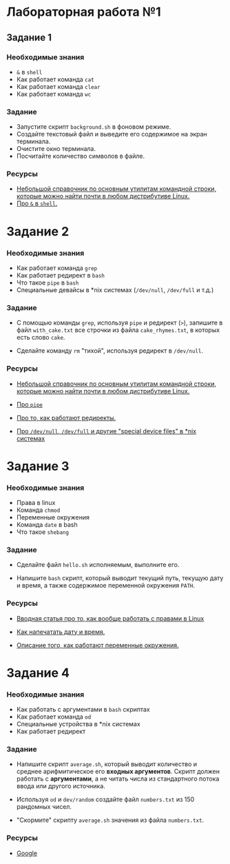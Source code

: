 # Лабораторная работа №1

## Задание 1

### Необходимые знания

- `&` в `shell`
- Как работает команда `cat`
- Как работает команда `clear`
- Как работает команда `wc`

### Задание

- Запустите скрипт `background.sh` в фоновом режиме.
- Создайте текстовый файл и выведите его содержимое на экран терминала.
- Очистите окно терминала.
- Посчитайте количество символов в файле.

### Ресурсы

- [Небольшой справочник по основным утилитам командной строки, которые можно найти почти в любом дистрибутиве Linux.](https://searchdatacenter.techtarget.com/tutorial/77-Linux-commands-and-utilities-youll-actually-use)
- [Про `&` в `shell`.](https://stackoverflow.com/questions/13338870/what-does-at-the-end-of-a-linux-command-mean)

# Задание 2

### Необходимые знания

- Как работает команда `grep`
- Как работает редирект в `bash`
- Что такое `pipe` в `bash`
- Специальные девайсы в \*nix системах (`/dev/null`, `/dev/full` и т.д.)

### Задание

- С помощью команды `grep`, используя `pipe` и редирект (`>`), запишите в файл `with_cake.txt` все строчки из файла `cake_rhymes.txt`, в которых есть слово `cake`.

- Сделайте команду `rm` "тихой", используя редирект в `/dev/null`.

### Ресурсы

- [Небольшой справочник по основным утилитам командной строки, которые можно найти почти в любом дистрибутиве Linux.](https://searchdatacenter.techtarget.com/tutorial/77-Linux-commands-and-utilities-youll-actually-use)

- [Про `pipe`](https://www.geeksforgeeks.org/piping-in-unix-or-linux/)

- [Про то, как работают редиректы.](https://www.baeldung.com/linux/stream-redirections)

- [Про `/dev/null`, `/dev/full` и другие "special device files" в \*nix системах](https://en.wikipedia.org/wiki/Device_file#Pseudo-devices)

# Задание 3

### Необходимые знания

- Права в linux
- Команда `chmod`
- Переменные окружения
- Команда `date` в bash
- Что такое `shebang`

### Задание

- Сделайте файл `hello.sh` исполняемым, выполните его.

- Напишите `bash` скрипт, который выводит текущий путь, текущую дату и время, а также содержимое переменной окружения `PATH`.

### Ресурсы

- [Вводная статья про то, как вообще работать с правами в Linux](https://www.redhat.com/en/blog/linux-file-permissions-explained)

- [Как напечатать дату и время.](https://unix.stackexchange.com/questions/85982/date-time-in-linux-bash)

- [Описание того, как работают переменные окружения.](https://www.digitalocean.com/community/tutorials/how-to-read-and-set-environmental-and-shell-variables-on-a-linux-vps)

# Задание 4

### Необходимые знания

- Как работать с аргументами в `bash` скриптах
- Как работает команда `od`
- Специальные устройства в \*nix системах
- Как работает редирект

### Задание

- Напишите скрипт `average.sh`, который выводит количество и среднее арифмитическое его **входных аргументов**. Скрипт должен работать с **аргументами**, а не читать числа из стандартного потока ввода или другого источника.

- Используя `od` и `dev/random` создайте файл `numbers.txt` из 150 рандомных чисел.

- "Скормите" скрипту `average.sh` значения из файла `numbers.txt`.

### Ресурсы

- [Google](https://www.google.com)
